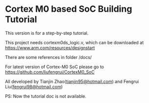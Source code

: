 # Cortex M0 based SoC Building Tutorial

This version is for a step-by-step tutorial.

This project needs cortexm0ds_logic.v, which can be downloaded at https://www.arm.com/resources/designstart

There are some references in folder /docs/

For latest version of Cortex-M0 SoC please go to https://github.com/liufengrui/CortexM0_SoC

All developed by Tianjin Zhao(tianjin95@hotmail.com) and Fengrui Liu(fengrui98@hotmail.com)

PS: Now the tutorial doc is not available.
